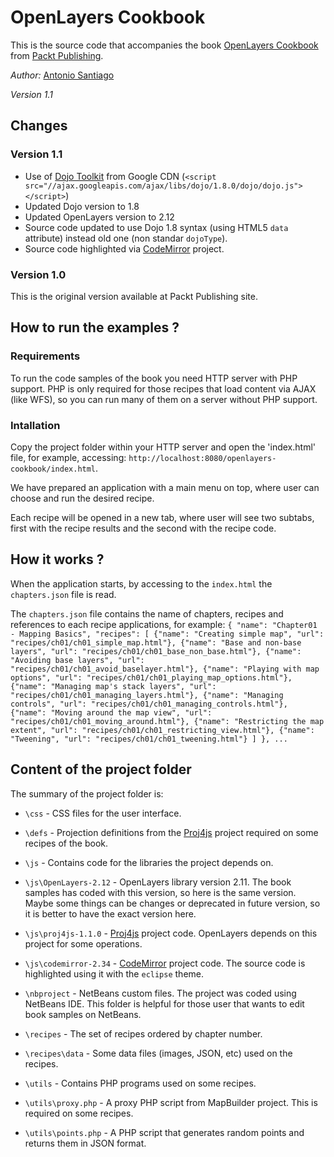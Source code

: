 # OpenLayers Cookbook

This is the source code that accompanies the book [OpenLayers Cookbook](http://acuriousanimal.com/blog/2012/09/02/openlayers-cookbook-is-out/)
from [Packt Publishing](http://www.packtpub.com/openlayers-create-gis-web-applications-cookbook/book).

*Author:* [Antonio Santiago](http://acuriousanimal.com)

*Version 1.1* 

## Changes

### Version 1.1

* Use of [Dojo Toolkit](http://dojotoolkit.org/) from Google CDN (`<script src="//ajax.googleapis.com/ajax/libs/dojo/1.8.0/dojo/dojo.js"></script>`)
* Updated Dojo version to 1.8
* Updated OpenLayers version to 2.12
* Source code updated to use Dojo 1.8 syntax (using HTML5 <code>data</code> attribute) instead old
one (non standar <code>dojoType</code>).
* Source code highlighted via [CodeMirror](http://codemirror.net/) project.

### Version 1.0

This is the original version available at Packt Publishing site.

## How to run the examples ?

### Requirements

To run the code samples of the book you need HTTP server with PHP support. 
PHP is only required for those recipes that load content via AJAX (like WFS), 
so you can run many of them on a server without PHP support.

### Intallation

Copy the project folder within your HTTP server and open the 'index.html' file,
for example, accessing: `http://localhost:8080/openlayers-cookbook/index.html`.

We have prepared an application with a main menu on top, where user can 
choose and run the desired recipe. 

Each recipe will be opened in a new tab, where user will see two subtabs, first with
the recipe results and the second with the recipe code.

## How it works ?

When the application starts, by accessing to the `index.html` the `chapters.json` file
is read.

The `chapters.json` file contains the name of chapters, recipes and references to
each recipe applications, for example:
`
    {
        "name": "Chapter01 - Mapping Basics",
        "recipes": [
            {"name": "Creating simple map", "url": "recipes/ch01/ch01_simple_map.html"},
            {"name": "Base and non-base layers", "url": "recipes/ch01/ch01_base_non_base.html"},
            {"name": "Avoiding base layers", "url": "recipes/ch01/ch01_avoid_baselayer.html"},
            {"name": "Playing with map options", "url": "recipes/ch01/ch01_playing_map_options.html"},
            {"name": "Managing map's stack layers", "url": "recipes/ch01/ch01_managing_layers.html"},
            {"name": "Managing controls", "url": "recipes/ch01/ch01_managing_controls.html"},
            {"name": "Moving around the map view", "url": "recipes/ch01/ch01_moving_around.html"},
            {"name": "Restricting the map extent", "url": "recipes/ch01/ch01_restricting_view.html"},
            {"name": "Tweening", "url": "recipes/ch01/ch01_tweening.html"}
        ]
    },
    ...
`

## Content of the project folder

The summary of the project folder is:

* `\css` - CSS files for the user interface.

* `\defs` - Projection definitions from the [Proj4js](http://trac.osgeo.org/proj4js/) project required on some recipes of the book.

* `\js` - Contains code for the libraries the project depends on.

* `\js\OpenLayers-2.12` - OpenLayers library version 2.11. The book samples has coded with
                          this version, so here is the same version. Maybe some things can be changes
                          or deprecated in future version, so it is better to have the exact version here.

* `\js\proj4js-1.1.0` - [Proj4js](http://trac.osgeo.org/proj4js/) project code. OpenLayers depends on this project for some operations.

* `\js\codemirror-2.34` - [CodeMirror](http://codemirror.net/) project code. The source code is highlighted using it with the `eclipse` theme.

* `\nbproject` - NetBeans custom files. The project was coded using NetBeans IDE. This
         folder is helpful for those user that wants to edit book samples on NetBeans.

* `\recipes` - The set of recipes ordered by chapter number.

* `\recipes\data` - Some data files (images, JSON, etc) used on the recipes.

* `\utils` - Contains PHP programs used on some recipes.

* `\utils\proxy.php` - A proxy PHP script from MapBuilder project. This is required on some recipes.

* `\utils\points.php` - A PHP script that generates random points and returns them in JSON format.


